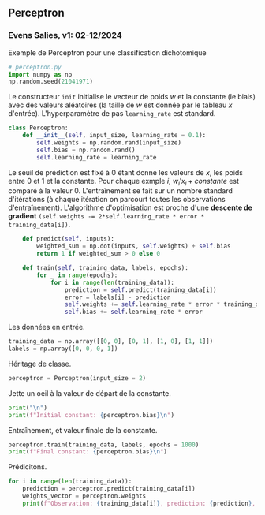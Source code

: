 ## Perceptron
###   Evens Salies, v1: 02-12/2024

Exemple de Perceptron pour une classification dichotomique

```python
# perceptron.py
import numpy as np
np.random.seed(21041971)
```

Le constructeur `init` initialise le vecteur de poids $w$ et la constante (le biais) avec des valeurs aléatoires (la taille de $w$ est donnée par le tableau $x$ d'entrée). L'hyperparamètre de pas `learning_rate` est standard.

```python
class Perceptron:
    def __init__(self, input_size, learning_rate = 0.1):
        self.weights = np.random.rand(input_size)
        self.bias = np.random.rand()
        self.learning_rate = learning_rate
```

Le seuil de prédiction est fixé à 0 étant donné les valeurs de $x$, les poids entre 0 et 1 et la constante. Pour chaque exmple $i$, $w_i'x_i+constante$ est comparé à la valeur 0. L'entraînement se fait sur un nombre standard d'itérations (à chaque itération on parcourt toutes les observations d'entraînement). L'algorithme d'optimisation est proche d'une __descente de gradient__ `(self.weights -= 2*self.learning_rate * error * training_data[i])`.

```python
    def predict(self, inputs):
        weighted_sum = np.dot(inputs, self.weights) + self.bias
        return 1 if weighted_sum > 0 else 0

    def train(self, training_data, labels, epochs):
        for _ in range(epochs):
            for i in range(len(training_data)):
                prediction = self.predict(training_data[i])
                error = labels[i] - prediction
                self.weights += self.learning_rate * error * training_data[i]
                self.bias += self.learning_rate * error
```

Les données en entrée.

```python
training_data = np.array([[0, 0], [0, 1], [1, 0], [1, 1]])
labels = np.array([0, 0, 0, 1])
```

Héritage de classe.

```python
perceptron = Perceptron(input_size = 2)
```

Jette un oeil à la valeur de départ de la constante.

```python
print("\n")
print(f"Initial constant: {perceptron.bias}\n")
```

Entraînement, et valeur finale de la constante.

```python
perceptron.train(training_data, labels, epochs = 1000)
print(f"Final constant: {perceptron.bias}\n")
```

Prédicitons.

```python
for i in range(len(training_data)):
    prediction = perceptron.predict(training_data[i])
    weights_vector = perceptron.weights
    print(f"Observation: {training_data[i]}, prediction: {prediction}, coefficient: {weights_vector}")
```